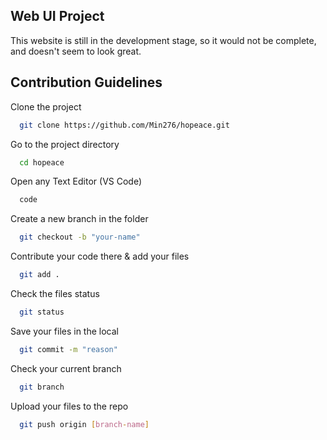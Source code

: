 
## Web UI Project

This website is still in the development stage, so it would
not be complete, and doesn't seem to look great.

## Contribution Guidelines

Clone the project

```bash
  git clone https://github.com/Min276/hopeace.git
```

Go to the project directory

```bash
  cd hopeace
```
Open any Text Editor (VS Code)

```bash
  code 
```

Create a new branch in the folder

```bash
  git checkout -b "your-name"
```

Contribute your code there
& add your files

```bash
  git add .
```

Check the files status

```bash
  git status
```

Save your files in the local 

```bash
  git commit -m "reason"
```

Check your current branch

```bash
  git branch
```

Upload your files to the repo

```bash
  git push origin [branch-name]
```
